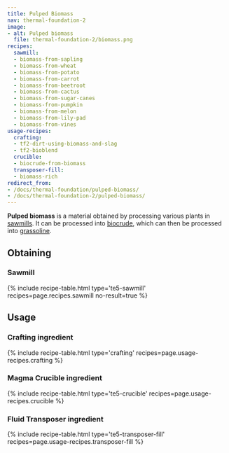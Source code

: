 ```yaml
---
title: Pulped Biomass
nav: thermal-foundation-2
image:
- alt: Pulped biomass
  file: thermal-foundation-2/biomass.png
recipes:
  sawmill:
  - biomass-from-sapling
  - biomass-from-wheat
  - biomass-from-potato
  - biomass-from-carrot
  - biomass-from-beetroot
  - biomass-from-cactus
  - biomass-from-sugar-canes
  - biomass-from-pumpkin
  - biomass-from-melon
  - biomass-from-lily-pad
  - biomass-from-vines
usage-recipes:
  crafting:
  - tf2-dirt-using-biomass-and-slag
  - tf2-bioblend
  crucible:
  - biocrude-from-biomass
  transposer-fill:
  - biomass-rich
redirect_from:
- /docs/thermal-foundation/pulped-biomass/
- /docs/thermal-foundation-2/pulped-biomass/
---
```


**Pulped biomass** is a material obtained by processing various plants in
[sawmills](/docs/1.12/thermal-expansion-5/sawmill/). It can be processed into
[biocrude](/docs/1.12/thermal-foundation-2/biocrude/), which can then be processed into
[grassoline](/docs/1.12/thermal-foundation-2/grassoline/).


Obtaining
---------

### Sawmill
{% include recipe-table.html type='te5-sawmill' recipes=page.recipes.sawmill no-result=true %}


Usage
-----

### Crafting ingredient
{% include recipe-table.html type='crafting' recipes=page.usage-recipes.crafting %}

### Magma Crucible ingredient
{% include recipe-table.html type='te5-crucible' recipes=page.usage-recipes.crucible %}

### Fluid Transposer ingredient
{% include recipe-table.html type='te5-transposer-fill' recipes=page.usage-recipes.transposer-fill %}
